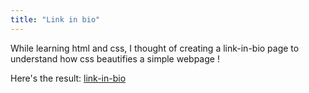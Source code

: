 ```yaml
---
title: "Link in bio" 
---
```


While learning html and css, I thought of creating a link-in-bio page
to understand how css beautifies a simple webpage !

Here's the result: [link-in-bio](https://asimazbunzel.github.io/link-bio/)
